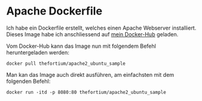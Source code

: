 # Apache Dockerfile

Ich habe ein Dockerfile erstellt, welches einen Apache Webserver installiert. Dieses Image habe ich anschliessend auf [mein Docker-Hub](https://hub.docker.com/r/thefortium/apache2_ubuntu_sample) geladen.

Vom Docker-Hub kann das Image nun mit folgendem Befehl heruntergeladen werden:
```
docker pull thefortium/apache2_ubuntu_sample
```

Man kan das Image auch direkt ausführen, am einfachsten mit dem folgenden Befehl:
```
docker run -itd -p 8080:80 thefortium/apache2_ubuntu_sample
```
